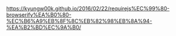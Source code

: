 https://kyungw00k.github.io/2016/02/22/requirejs%EC%99%80-browserify%EA%B0%80-%EC%B6%A9%EB%8F%8C%EB%82%98%EB%8A%94-%EA%B2%BD%EC%9A%B0/